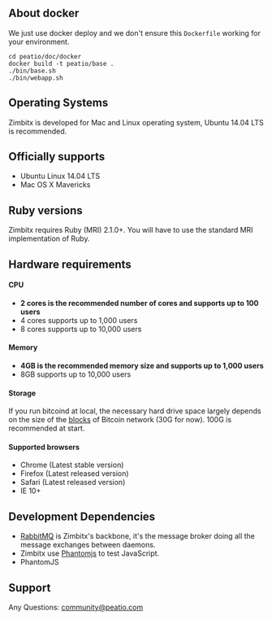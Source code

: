 ## About docker

We just use docker deploy and we don't ensure this `Dockerfile` working for your environment.

```
cd peatio/doc/docker
docker build -t peatio/base .
./bin/base.sh
./bin/webapp.sh
```

Operating Systems
-----------------

Zimbitx is developed for Mac and Linux operating system, Ubuntu 14.04 LTS is recommended.

## Officially supports

* Ubuntu Linux 14.04 LTS
* Mac OS X Mavericks

## Ruby versions

Zimbitx requires Ruby (MRI) 2.1.0+. You will have to use the standard MRI implementation of Ruby.

## Hardware requirements

#### CPU

* **2 cores is the recommended number of cores and supports up to 100 users**
* 4 cores supports up to 1,000 users
* 8 cores supports up to 10,000 users

#### Memory

* **4GB is the recommended memory size and supports up to 1,000 users**
* 8GB supports up to 10,000 users

#### Storage

If you run bitcoind at local, the necessary hard drive space largely depends on the size of the [blocks](https://en.bitcoin.it/wiki/Blocks) of Bitcoin network (30G for now). 100G is recommended at start.

#### Supported browsers

* Chrome (Latest stable version)
* Firefox (Latest released version)
* Safari (Latest released version)
* IE 10+

## Development Dependencies

* [RabbitMQ](https://www.rabbitmq.com/) is Zimbitx's backbone, it's the message broker doing all the message exchanges between daemons.
* Zimbitx use [Phantomjs](http://phantomjs.org/) to test JavaScript.
* PhantomJS

## Support

Any Questions: [community@peatio.com](mailto:community@peatio.com)
